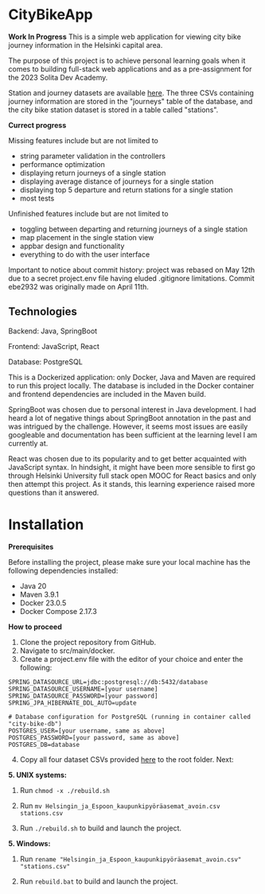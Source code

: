 # CityBikeApp
**Work In Progress**
This is a simple web application for viewing city bike journey information in the Helsinki capital area.

The purpose of this project is to achieve personal learning goals when it comes to building full-stack web applications and as a pre-assignment for the 2023 Solita Dev Academy.

Station and journey datasets are available [here](https://github.com/solita/dev-academy-2023-exercise). The three CSVs containing journey information are stored in the "journeys" table of the database, and the city bike station dataset is stored in a table called "stations".

**Currect progress**

Missing features include but are not limited to
- string parameter validation in the controllers
- performance optimization
- displaying return journeys of a single station
- displaying average distance of journeys for a single station
- displaying top 5 departure and return stations for a single station
- most tests

Unfinished features include but are not limited to
- toggling between departing and returning journeys of a single station
- map placement in the single station view
- appbar design and functionality
- everything to do with the user interface

Important to notice about commit history: project was rebased on May 12th due to a secret project.env file having eluded .gitignore limitations. Commit ebe2932 was originally made on April 11th.

## Technologies
Backend: Java, SpringBoot

Frontend: JavaScript, React

Database: PostgreSQL

This is a Dockerized application: only Docker, Java and Maven are required to run this project locally. The database is included in the Docker container and frontend dependencies are included in the Maven build.

SpringBoot was chosen due to personal interest in Java development. I had heard a lot of negative things about SpringBoot annotation in the past and was intrigued by the challenge. However, it seems most issues are easily googleable and documentation has been sufficient at the learning level I am currently at.

React was chosen due to its popularity and to get better acquainted with JavaScript syntax. In hindsight, it might have been more sensible to first go through Helsinki University full stack open MOOC for React basics and only then attempt this project. As it stands, this learning experience raised more questions than it answered.

# Installation
**Prerequisites**

Before installing the project, please make sure your local machine has the following dependencies installed:
- Java 20
- Maven 3.9.1
- Docker 23.0.5
- Docker Compose 2.17.3

**How to proceed**

1. Clone the project repository from GitHub.
2. Navigate to src/main/docker.
3. Create a project.env file with the editor of your choice and enter the following:
```
SPRING_DATASOURCE_URL=jdbc:postgresql://db:5432/database
SPRING_DATASOURCE_USERNAME=[your username]
SPRING_DATASOURCE_PASSWORD=[your password]
SPRING_JPA_HIBERNATE_DDL_AUTO=update

# Database configuration for PostgreSQL (running in container called "city-bike-db")
POSTGRES_USER=[your username, same as above]
POSTGRES_PASSWORD=[your password, same as above]
POSTGRES_DB=database
```

4. Copy all four dataset CSVs provided [here](https://github.com/solita/dev-academy-2023-exercise) to the root folder. Next:

**5. UNIX systems:**

1. Run `chmod -x ./rebuild.sh`

2. Run `mv Helsingin_ja_Espoon_kaupunkipyöräasemat_avoin.csv stations.csv`

3. Run `./rebuild.sh` to build and launch the project.
 

**5. Windows:**

1. Run `rename "Helsingin_ja_Espoon_kaupunkipyöräasemat_avoin.csv" "stations.csv"` 

2. Run `rebuild.bat` to build and launch the project.
